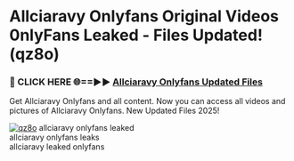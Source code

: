 # Allciaravy Onlyfans Original Videos 0nlyFans Leaked - Files Updated! (qz8o)

<h3>🔴 CLICK HERE 🌐==►► <a href="https://tinyurl.com/3hn5wdd3" rel="nofollow">Allciaravy Onlyfans Updated Files</a></h3>

Get Allciaravy Onlyfans and all content. Now you can access all videos and pictures of Allciaravy Onlyfans. New Updated Files 2025!

[![qz8o](https://i.imgur.com/4HnBqBT.gif)](https://tinyurl.com/3hn5wdd3)
allciaravy onlyfans leaked<br>
allciaravy onlyfans leaks<br>
allciaravy leaked onlyfans